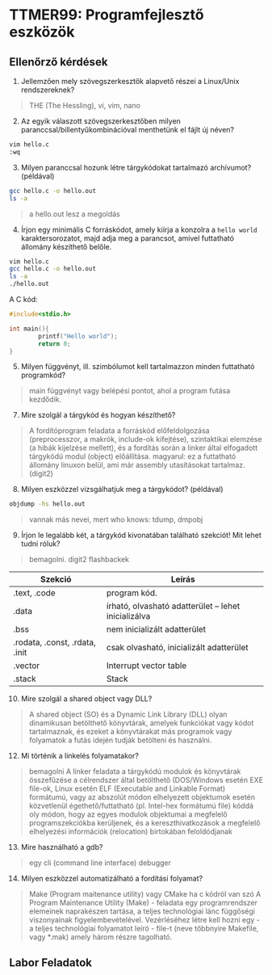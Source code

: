 # TTMER99: Programfejlesztő eszközök

## Ellenőrző kérdések

1. Jellemzően mely szövegszerkesztők alapvető részei a Linux/Unix rendszereknek?
> THE (The Hessling), vi, vim, nano

2. Az egyik válaszott szövegszerkesztőben milyen paranccsal/billentyűkombinációval menthetünk el fájlt új néven?
```bash
vim hello.c
:wq
```

3. Milyen paranccsal hozunk létre tárgykódokat tartalmazó archívumot? (példával)
```bash
gcc hello.c -o hello.out
ls -a
```
> a hello.out lesz a megoldás

4. Írjon egy minimális C forráskódot, amely kiírja a konzolra a `hello world` karaktersorozatot, majd adja meg a parancsot, amivel futtatható állomány készíthető belőle.
```bash
vim hello.c
gcc hello.c -o hello.out
ls -a
./hello.out
```
A C kód:
```c
#include<stdio.h>

int main(){
        printf("Hello world");
        return 0;
}
```

5. Milyen függvényt, ill. szimbólumot kell tartalmazzon minden futtatható programkód?
> main függvényt vagy belépési pontot, ahol a program futása kezdődik.
7. Mire szolgál a tárgykód és hogyan készíthető?
> A fordítóprogram feladata a forráskód előfeldolgozása (preprocesszor, a
makrók, include-ok kifejtése), szintaktikai elemzése (a hibák kijelzése
mellett), és a fordítás során a linker által elfogadott tárgykódú modul
(object) előállítása.
> magyarul:
> ez a futtatható állomány linuxon belül, ami már assembly utasításokat tartalmaz. (digit2)
8. Milyen eszközzel vizsgálhatjuk meg a tárgykódot? (példával)
```bash
objdump -hs hello.out
```
> vannak más nevei, mert who knows: tdump, dmpobj
9. Írjon le legalább két, a tárgykód kivonatában található szekciót! Mit lehet tudni róluk?
> bemagolni. digit2 flashbackek

| Szekció                        | Leírás                                              |
|--------------------------------|-----------------------------------------------------|
| .text, .code                   | program kód.                                        |
| .data                          | írható, olvasható adatterület – lehet inicializálva |
| .bss                           | nem inicializált adatterület                        |
| .rodata, .const, .rdata, .init | csak olvasható, inicializált adatterület            |
| .vector                        | Interrupt vector table                              |
| .stack                         | Stack                                               |


10. Mire szolgál a shared object vagy DLL?
> A shared object (SO) és a Dynamic Link Library (DLL) olyan dinamikusan betölthető könyvtárak, amelyek funkciókat vagy kódot tartalmaznak, és ezeket a könyvtárakat más programok vagy folyamatok a futás idején tudják betölteni és használni.
12. Mi történik a linkelés folyamatakor?
> bemagolni
> A linker feladata a tárgykódú modulok
és könyvtárak összefűzése a
célrendszer által betölthető (DOS/Windows esetén EXE file-ok, Linux
esetén ELF (Executable and Linkable Format) formátumú, vagy az abszolút
módon elhelyezett objektumok esetén közvetlenül égethető/futtatható (pl.
Intel-hex formátumú file) kóddá oly módon, hogy az egyes modulok
objektumai a megfelelő programszekciókba kerüljenek, és a
kereszthivatkozások a megfelelő elhelyezési információk (relocation)
birtokában feloldódjanak
13. Mire használható a gdb?
> egy cli (command line interface) debugger
14. Milyen eszközzel automatizálható a fordítási folyamat?
> Make (Program maitenance utility) vagy CMake ha c kódról van szó
> A Program Maintenance Utility (Make) -
feladata egy programrendszer elemeinek
naprakészen tartása, a teljes technológiai
lánc függőségi viszonyainak
figyelembevételével. Vezérléséhez létre kell hozni egy - a teljes
technológiai folyamatot leíró - file-t (neve többnyire Makefile, vagy *.mak)
amely három részre tagolható.

## Labor Feladatok
